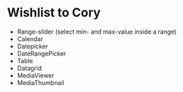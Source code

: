 # Wishlist to Cory

- Range-slider (select min- and max-value inside a range)
- Calendar
- Datepicker
- DateRangePicker
- Table
- Datagrid
- MediaViewer
- MediaThumbnail
